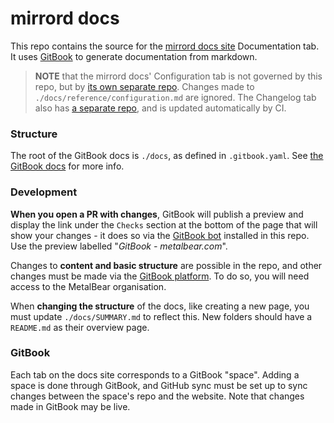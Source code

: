 # mirrord docs

This repo contains the source for the [mirrord docs site](https://metalbear.com/mirrord/docs) Documentation tab. It uses [GitBook](https://gitbook.com/) to generate documentation from markdown.

> **NOTE** that the mirrord docs' Configuration tab is not governed by this repo, but by [its own separate repo](https://github.com/metalbear-co/docs-configuration). Changes made to `./docs/reference/configuration.md` are ignored. The Changelog tab also has [a separate repo](https://github.com/metalbear-co/docs-changelog), and is updated automatically by CI.

### Structure

The root of the GitBook docs is `./docs`, as defined in `.gitbook.yaml`. See [the GitBook docs](https://gitbook.com/docs/getting-started/git-sync/content-configuration) for more info.

### Development

**When you open a PR with changes**, GitBook will publish a preview and display the link under the `Checks` section at the bottom of the page that will show your changes - it does so via the [GitBook bot](https://github.com/gitbook-bot) installed in this repo. Use the preview labelled "*GitBook - metalbear.com*".

Changes to **content and basic structure** are possible in the repo, and other changes must be made via the [GitBook platform](https://app.gitbook.com). To do so, you will need access to the MetalBear organisation.

When **changing the structure** of the docs, like creating a new page, you must update `./docs/SUMMARY.md` to reflect this. New folders should have a `README.md` as their overview page.

### GitBook

Each tab on the docs site corresponds to a GitBook "space". Adding a space is done through GitBook, and GitHub sync must be set up to sync changes between the space's repo and the website. Note that changes made in GitBook may be live.